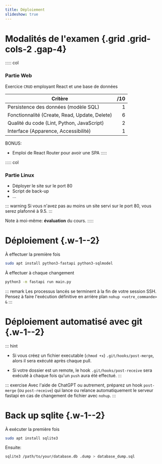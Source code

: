 ```yaml
---
title: Déploiement
slideshow: true
---
```


# Modalités de l'examen {.grid .grid-cols-2 .gap-4}

::::: col
### Partie Web

Exercice `CRUD` employant React et une base de données

| Critère                                       | /10 |
| --------------------------------------------- | --: |
| Persistence des données (modèle SQL)          |   1 |
| Fonctionnalité (Create, Read, Update, Delete) |   6 |
| Qualité du code (Lint, Python, JavaScript)    |   2 |
| Interface (Apparence, Accessibilité)          |   1 |

BONUS:

- Emploi de React Router pour avoir une SPA
:::::

::::: col
### Partie Linux

- Déployer le site sur le port 80
- Script de back-up
- ...

::: warning
Si vous n'avez pas au moins un site servi sur le port 80,
vous serez plafonné à 9.5.
:::

Note à moi-même: **évaluation** du cours.
:::::

# Déploiement {.w-1--2}

À effectuer la première fois

``` bash
sudo apt install python3-fastapi python3-sqlmodel
```

À effectuer à chaque changement

``` bash
python3 -m fastapi run main.py
```

::: remark
Les processus lancés se terminent à la fin de votre session SSH.
Pensez à faire l'exécution définitive en arrière plan `nohup <votre_commande> &`
:::

# Déploiement automatisé avec git {.w-1--2}

::: hint
- Si vous créez un fichier executable (`chmod +x`) `.git/hooks/post-merge`,
  alors il sera exécuté après chaque pull.

- Si votre dossier est un remote, le hook `.git/hooks/post-receive` sera exécuté
  à chaque fois qu'un `push` aura été effectué.
:::

::: exercise
Avec l'aide de ChatGPT ou autrement,
préparez un hook `post-merge` (ou `post-receive`)
qui lance ou relance automatiquement
le serveur fastapi en cas de changement de fichier avec `nohup`.
:::

# Back up sqlite {.w-1--2}

À exécuter la première fois

``` bash
sudo apt install sqlite3
```

Ensuite:

``` bash
sqlite3 /path/to/your/database.db .dump > database_dump.sql
```